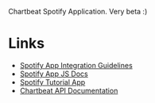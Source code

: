 Chartbeat Spotify Application. Very beta :)

Links
=====

* [Spotify App Integration Guidelines](https://developer.spotify.com/technologies/apps/guidelines/integration/)
* [Spotify App JS Docs](https://developer.spotify.com/technologies/apps/docs/)
* [Spotify Tutorial App](https://github.com/spotify/apps-tutorial)
* [Chartbeat API Documentation](http://chartbeat.com/docs/api/)
